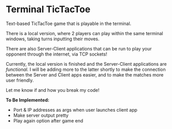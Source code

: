 # Terminal TicTacToe

Text-based TicTacToe game that is playable in the terminal.

There is a local version, where 2 players can play within the same terminal windows, taking turns inputting their moves.

There are also Server-Client applications that can be run to play your opponent through the internet, via TCP sockets!

Currently, the local version is finished and the Server-Client applications are *functional.* I will be adding more to the latter shortly to make the connection between the Server and Client apps easier, and to make the matches more user friendly.

Let me know if and how you break my code!

**To Be Implemented:**
* Port & IP addresses as args when user launches client app
* Make server output pretty
* Play again option after game end